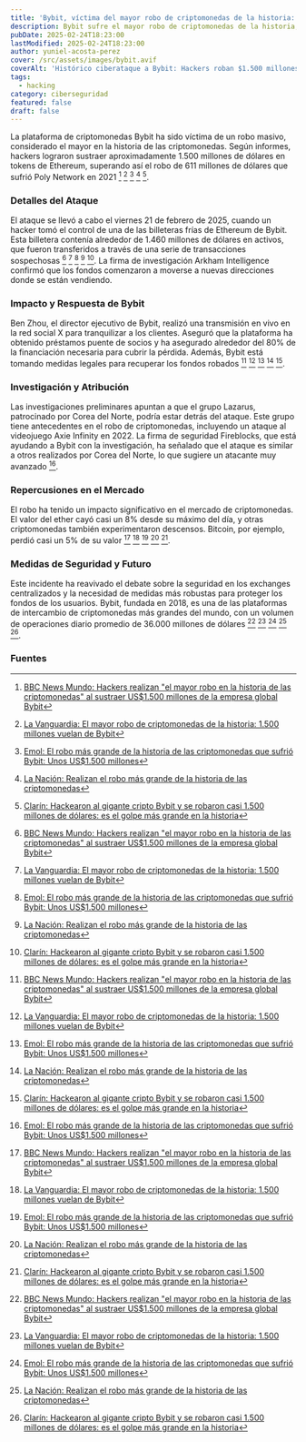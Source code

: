 ```yaml
---
title: 'Bybit, víctima del mayor robo de criptomonedas de la historia: $1.500 millones desaparecen.'
description: Bybit sufre el mayor robo de criptomonedas de la historia, con pérdidas estimadas en $1.500 millones. Un golpe sin precedentes en el mundo de los activos digitales.
pubDate: 2025-02-24T18:23:00
lastModified: 2025-02-24T18:23:00
author: yuniel-acosta-perez
cover: /src/assets/images/bybit.avif
coverAlt: 'Histórico ciberataque a Bybit: Hackers roban $1.500 millones en criptomonedas. Descubre los detalles del mayor desfalco en la historia del cibercrimen.'
tags:
  - hacking
category: ciberseguridad
featured: false
draft: false
---
```

La plataforma de criptomonedas Bybit ha sido víctima de un robo masivo, considerado el mayor en la historia de las criptomonedas. Según informes, hackers lograron sustraer aproximadamente 1.500 millones de dólares en tokens de Ethereum, superando así el robo de 611 millones de dólares que sufrió Poly Network en 2021  [^1]  [^2]  [^3]  [^4]  [^5].

### Detalles del Ataque

El ataque se llevó a cabo el viernes 21 de febrero de 2025, cuando un hacker tomó el control de una de las billeteras frías de Ethereum de Bybit. Esta billetera contenía alrededor de 1.460 millones de dólares en activos, que fueron transferidos a través de una serie de transacciones sospechosas  [^1]  [^2]  [^3]  [^4]  [^5]. La firma de investigación Arkham Intelligence confirmó que los fondos comenzaron a moverse a nuevas direcciones donde se están vendiendo.

### Impacto y Respuesta de Bybit

Ben Zhou, el director ejecutivo de Bybit, realizó una transmisión en vivo en la red social X para tranquilizar a los clientes. Aseguró que la plataforma ha obtenido préstamos puente de socios y ha asegurado alrededor del 80% de la financiación necesaria para cubrir la pérdida. Además, Bybit está tomando medidas legales para recuperar los fondos robados  [^1]  [^2]  [^3]  [^4]  [^5].

### Investigación y Atribución

Las investigaciones preliminares apuntan a que el grupo Lazarus, patrocinado por Corea del Norte, podría estar detrás del ataque. Este grupo tiene antecedentes en el robo de criptomonedas, incluyendo un ataque al videojuego Axie Infinity en 2022. La firma de seguridad Fireblocks, que está ayudando a Bybit con la investigación, ha señalado que el ataque es similar a otros realizados por Corea del Norte, lo que sugiere un atacante muy avanzado  [^3].

### Repercusiones en el Mercado

El robo ha tenido un impacto significativo en el mercado de criptomonedas. El valor del ether cayó casi un 8% desde su máximo del día, y otras criptomonedas también experimentaron descensos. Bitcoin, por ejemplo, perdió casi un 5% de su valor  [^1]  [^2]  [^3]  [^4]  [^5].

### Medidas de Seguridad y Futuro

Este incidente ha reavivado el debate sobre la seguridad en los exchanges centralizados y la necesidad de medidas más robustas para proteger los fondos de los usuarios. Bybit, fundada en 2018, es una de las plataformas de intercambio de criptomonedas más grandes del mundo, con un volumen de operaciones diario promedio de 36.000 millones de dólares  [^1]  [^2]  [^3]  [^4]  [^5].

### Fuentes

[^1]:  [BBC News Mundo: Hackers realizan "el mayor robo en la historia de las criptomonedas" al sustraer US$1.500 millones de la empresa global Bybit](https://www.bbc.com/mundo/articles/c78e947586eo)

[^2]:  [La Vanguardia: El mayor robo de criptomonedas de la historia: 1.500 millones vuelan de Bybit](https://www.lavanguardia.com/economia/20250222/10411969/mayor-robo-criptomonedas-asd-historia-1-500-millones-vuelan-bybit.html)

[^3]:  [Emol: El robo más grande de la historia de las criptomonedas que sufrió Bybit: Unos US$1.500 millones](https://www.emol.com/noticias/Economia/2025/02/24/1158389/robo-criptomonedas-bybit.html)

[^4]:  [La Nación: Realizan el robo más grande de la historia de las criptomonedas](https://www.lanacion.com.ar/economia/IA/realizan-el-robo-mas-grande-de-la-historia-de-las-criptomonedas-nid21022025/)

[^5]:  [Clarín: Hackearon al gigante cripto Bybit y se robaron casi 1.500 millones de dólares: es el golpe más grande en la historia](https://www.clarin.com/tecnologia/hackearon-gigante-cripto-bybit-robaron-1500-millones-dolares-golpe-grande-historia-cripto_0_6owYU2ldh4.html)
